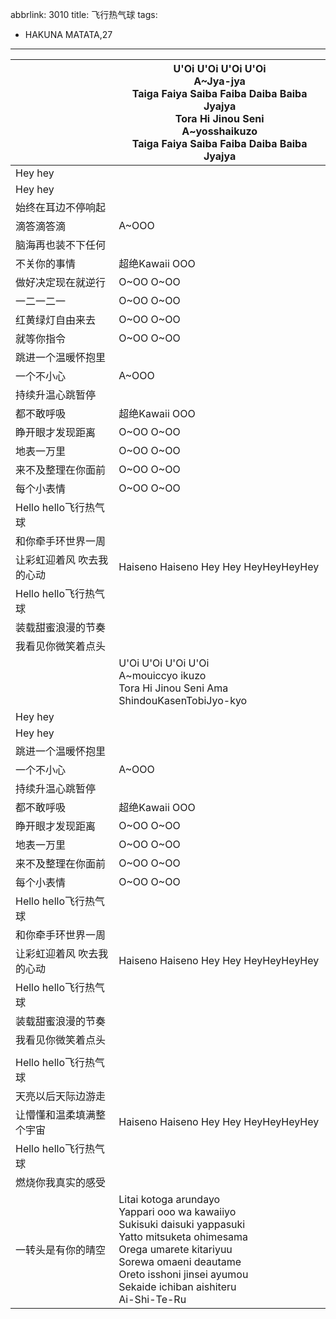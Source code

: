 abbrlink: 3010
title: 飞行热气球
tags:
  - HAKUNA MATATA,27
---
|      |U'Oi U'Oi U'Oi U'Oi<br>A~Jya-jya<br>Taiga Faiya  Saiba Faiba Daiba Baiba Jyajya<br>Tora Hi Jinou Seni<br>A~yosshaikuzo<br>Taiga Faiya  Saiba Faiba Daiba Baiba Jyajya|
|--|--|
|Hey hey|      |
|Hey hey|      |
|始终在耳边不停响起|      |
|滴答滴答滴|A~OOO|
|脑海再也装不下任何|      |
|不关你的事情|超绝Kawaii OOO|
|做好决定现在就逆行|O~OO O~OO |
|一二一二一|O~OO O~OO|
|红黄绿灯自由来去|O~OO O~OO|
|就等你指令|O~OO O~OO|
|跳进一个温暖怀抱里|      |
|一个不小心|A~OOO|
|持续升温心跳暂停|      |
|都不敢呼吸|超绝Kawaii OOO|
|睁开眼才发现距离|O~OO O~OO |
|地表一万里|O~OO O~OO|
|来不及整理在你面前|O~OO O~OO|
|每个小表情|O~OO O~OO|
|Hello hello飞行热气球|      |
|和你牵手环世界一周|      |
|让彩虹迎着风 吹去我的心动|Haiseno Haiseno Hey Hey HeyHeyHeyHey|
|Hello hello飞行热气球|      |
|装载甜蜜浪漫的节奏|      |
|我看见你微笑着点头|      |
|      |U'Oi U'Oi U'Oi U'Oi<br>A~mouiccyo ikuzo<br>Tora Hi Jinou Seni Ama ShindouKasenTobiJyo-kyo|
|Hey hey|      |
|Hey hey|      |
|跳进一个温暖怀抱里|      |
|一个不小心|A~OOO|
|持续升温心跳暂停|      |
|都不敢呼吸|超绝Kawaii OOO|
|睁开眼才发现距离|O~OO O~OO |
|地表一万里|O~OO O~OO|
|来不及整理在你面前|O~OO O~OO|
|每个小表情|O~OO O~OO|
|Hello hello飞行热气球|      |
|和你牵手环世界一周|      |
|让彩虹迎着风 吹去我的心动|Haiseno Haiseno Hey Hey HeyHeyHeyHey|
|Hello hello飞行热气球|      |
|装载甜蜜浪漫的节奏|      |
|我看见你微笑着点头|      |
|      |      |
|Hello hello飞行热气球|      |
|天亮以后天际边游走|      |
|让懵懂和温柔填满整个宇宙|Haiseno Haiseno Hey Hey HeyHeyHeyHey|
|Hello hello飞行热气球|      |
|燃烧你我真实的感受|      |
|一转头是有你的晴空|Litai kotoga arundayo<br>Yappari ooo wa kawaiiyo<br>Sukisuki daisuki yappasuki<br>Yatto mitsuketa ohimesama<br>Orega umarete kitariyuu<br>Sorewa omaeni deautame<br>Oreto isshoni jinsei ayumou<br>Sekaide ichiban aishiteru<br>Ai-Shi-Te-Ru|